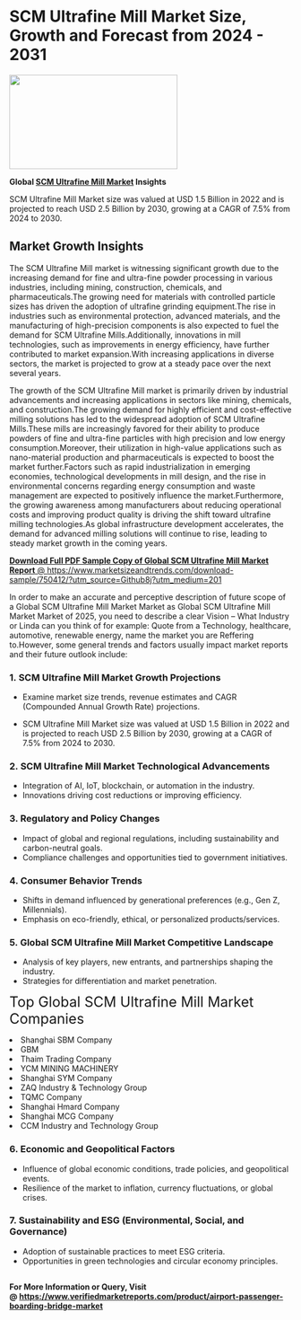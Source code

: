 <H1>SCM Ultrafine Mill Market Size, Growth and Forecast from 2024 - 2031</H1><img class="aligncenter size-medium wp-image-584254" src="https://thirdeyenews.in/wp-content/uploads/2024/09/Global-Market-Research-300x168.jpeg" alt="" width="300" height="168" /><p><strong>Global&nbsp;<a href="https://www.marketsizeandtrends.com/download-sample/750412/?utm_source=Github8j?utm_medium=201">SCM Ultrafine Mill Market</a> Insights</strong></p><p>SCM Ultrafine Mill Market size was valued at USD 1.5 Billion in 2022 and is projected to reach USD 2.5 Billion by 2030, growing at a CAGR of 7.5% from 2024 to 2030.</p><p><h2>Market Growth Insights</h2> <p>The SCM Ultrafine Mill market is witnessing significant growth due to the increasing demand for fine and ultra-fine powder processing in various industries, including mining, construction, chemicals, and pharmaceuticals.The growing need for materials with controlled particle sizes has driven the adoption of ultrafine grinding equipment.The rise in industries such as environmental protection, advanced materials, and the manufacturing of high-precision components is also expected to fuel the demand for SCM Ultrafine Mills.Additionally, innovations in mill technologies, such as improvements in energy efficiency, have further contributed to market expansion.With increasing applications in diverse sectors, the market is projected to grow at a steady pace over the next several years.</p> <p><a href="#"></a></p> <p>The growth of the SCM Ultrafine Mill market is primarily driven by industrial advancements and increasing applications in sectors like mining, chemicals, and construction.The growing demand for highly efficient and cost-effective milling solutions has led to the widespread adoption of SCM Ultrafine Mills.These mills are increasingly favored for their ability to produce powders of fine and ultra-fine particles with high precision and low energy consumption.Moreover, their utilization in high-value applications such as nano-material production and pharmaceuticals is expected to boost the market further.Factors such as rapid industrialization in emerging economies, technological developments in mill design, and the rise in environmental concerns regarding energy consumption and waste management are expected to positively influence the market.Furthermore, the growing awareness among manufacturers about reducing operational costs and improving product quality is driving the shift toward ultrafine milling technologies.As global infrastructure development accelerates, the demand for advanced milling solutions will continue to rise, leading to steady market growth in the coming years.</p> <p><a href="#"></p><p><span class=""><strong>Download Full PDF Sample Copy of Global SCM Ultrafine Mill Market Report</strong> @ <a href="https://www.marketsizeandtrends.com/download-sample/750412/?utm_source=Github8j?utm_medium=201" target="_blank">https://www.marketsizeandtrends.com/download-sample/750412/?utm_source=Github8j?utm_medium=201</a></span></p><p>In order to make an accurate and perceptive description of future scope of a Global&nbsp;SCM Ultrafine Mill Market Market as Global&nbsp;SCM Ultrafine Mill Market Market of 2025, you need to describe a clear Vision &ndash; What Industry or Linda can you think of for example: Quote from a Technology, healthcare, automotive, renewable energy, name the market you are Reffering to.However, some general trends and factors usually impact market reports and their future outlook include:</p><h3>1.&nbsp;<strong>SCM Ultrafine Mill Market Growth Projections</strong></h3><ul><li>Examine market size trends, revenue estimates and CAGR (Compounded Annual Growth Rate) projections.</li><li><p>SCM Ultrafine Mill Market size was valued at USD 1.5 Billion in 2022 and is projected to reach USD 2.5 Billion by 2030, growing at a CAGR of 7.5% from 2024 to 2030.</p></li></ul><h3>2.&nbsp;<strong>SCM Ultrafine Mill Market Technological Advancements</strong></h3><ul><li>Integration of AI, IoT, blockchain, or automation in the industry.</li><li>Innovations driving cost reductions or improving efficiency.</li></ul><h3>3.&nbsp;<strong>Regulatory and Policy Changes</strong></h3><ul><li>Impact of global and regional regulations, including sustainability and carbon-neutral goals.</li><li>Compliance challenges and opportunities tied to government initiatives.</li></ul><h3>4.&nbsp;<strong>Consumer Behavior Trends</strong></h3><ul><li>Shifts in demand influenced by generational preferences (e.g., Gen Z, Millennials).</li><li>Emphasis on eco-friendly, ethical, or personalized products/services.</li></ul><h3>5.&nbsp;<strong>Global SCM Ultrafine Mill Market Competitive Landscape</strong></h3><ul><li>Analysis of key players, new entrants, and partnerships shaping the industry.</li><li>Strategies for differentiation and market penetration.</li></ul><p data-pm-slice="1 1 []"><span style="color: inherit; font-family: inherit; font-size: 25px;">Top Global SCM Ultrafine Mill Market Companies</span></p><div class="" data-test-id=""><p><li>Shanghai SBM Company</li><li> GBM</li><li> Thaim Trading Company</li><li> YCM MINING MACHINERY</li><li> Shanghai SYM Company</li><li> ZAQ Industry & Technology Group</li><li> TQMC Company</li><li> Shanghai Hmard Company</li><li> Shanghai MCG Company</li><li> CCM Industry and Technology Group</li></p></div><h3>6.&nbsp;<strong>Economic and Geopolitical Factors</strong></h3><ul><li>Influence of global economic conditions, trade policies, and geopolitical events.</li><li>Resilience of the market to inflation, currency fluctuations, or global crises.</li></ul><h3>7.&nbsp;<strong>Sustainability and ESG (Environmental, Social, and Governance)</strong></h3><ul><li>Adoption of sustainable practices to meet ESG criteria.</li><li>Opportunities in green technologies and circular economy principles.</li></ul><h2><strong style="font-size: 14px;">For More Information or Query, Visit @&nbsp;</strong><a style="background-color: #ffffff; font-size: 14px;" href="https://www.marketsizeandtrends.com/report/scm-ultrafine-mill-market/" target="_blank">https://www.verifiedmarketreports.com/product/airport-passenger-boarding-bridge-market</a></h2>